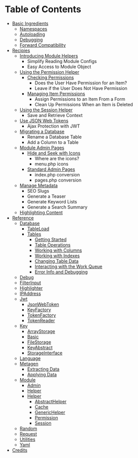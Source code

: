 # Table of Contents

* [Basic Ingredients](book/ingredients/README.md)
    * [Namespaces](book/ingredients/namespaces.md)
    * [Autoloading](book/ingredients/autoloader.md)
    * [Debugging](book/ingredients/debugging.md)
    * [Forward Compatibility](book/ingredients/compatibility.md)
* [Recipies](book/recipes/README.md)
    * [Introducing Module Helpers](book/recipes/modhelper.md)
        * Simplify Reading Module Configs
        * Easy Access to Module Object
    * [Using the Permission Helper](book/recipes/permission.md)
        * [Checking Permissions](book/recipes/perm-check.md)
            * Does the User Have Permission for an Item?
            * Leave if the User Does Not Have Permission
        * [Managing Item Permissions](book/recipes/perm-form.md)
            * Assign Permissions to an Item From a Form
            * Clean Up Permissions When an Item is Deleted
    * [Using the Session Helper](book/recipes/session.md)
        * Save and Retrieve Context
    * [Use JSON Web Tokens](book/recipes/jsonwebtokens.md)
        * Ajax Protection with JWT
    * [Migrating a Database](book/recipes/migrations.md)
        * Rename a Database Table
        * Add a Column to a Table
    * [Module Admin Pages](book/recipes/modadmin.md)
        * [Hide and Seek with Icons](book/recipes/modadm-icons.md)
            * Where are the icons?
            * menu.php icons
        * [Standard Admin Pages](book/recipes/modadm-pages.md)
            * index.php conversion
            * pages.php conversion
    * [Manage Metadata](book/recipes/metagen.md)
        * SEO Slugs
        * Generate a Teaser
        * Generate Keyword Lists
        * Generate a Search Summary
    * [Highlighting Content](book/recipes/highlight.md)
* [Reference](book/reference/README.md)
    * [Database](book/database/README.md)
        * [TableLoad](book/database/tableload.md)
        * [Tables](book/database/tables.md)
            * [Getting Started](book/database/tables-start.md)
            * [Table Operations](book/database/tables-tableops.md)
            * [Working with Columns](book/database/tables-columns.md)
            * [Working with Indexes](book/database/tables-indexes.md)
            * [Changing Table Data](book/database/tables-data.md)
            * [Interacting with the Work Queue](book/database/tables-queue.md)
            * [Error Info and Debugging](book/database/tables-errors.md)
    * [Debug](book/debug/README.md)
    * [FilterInput](book/filterinput/README.md)
    * [Highlighter](book/highlighter/README.md)
    * [IPAddress](book/ipaddress/README.md)
    * [Jwt](book/jwt/README.md)
        * [JsonWebToken](book/jwt/jsonwebtoken.md)
        * [KeyFactory](book/jwt/keyfactory.md)
        * [TokenFactory](book/jwt/tokenfactory.md)
        * [TokenReader](book/jwt/tokenreader.md)
    * [Key](book/key/README.md)
        * [ArrayStorage](book/key/arraystorage.md)
        * [Basic](book/key/basic.md)
        * [FileStorage](book/key/filestorage.md)
        * [KeyAbstract](book/key/keyabstract.md)
        * [StorageInterface](book/key/storageinterface.md)
    * [Language](book/language/README.md)
    * [Metagen](book/metagen/README.md)
        * [Extracting Data](book/metagen/generating.md)
        * [Applying Data](book/metagen/applying.md)
    * [Module](book/module/README.md)
        * [Admin](book/module/admin.md)
        * [Helper](book/module/helper.md)
        * [Helper](book/module/helper-ns.md)
            * [AbstractHelper](book/module/abstracthelper.md)
            * [Cache](book/module/cache.md)
            * [GenericHelper](book/module/generichelper.md)
            * [Permission](book/module/permission.md)
            * [Session](book/module/session.md)
    * [Random](book/random/README.md)
    * [Request](book/request/README.md)
    * [Utilities](book/utilities/README.md)
    * [Yaml](book/yaml/README.md)
* [Credits](book/credits.md)
